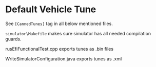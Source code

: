 # Default Vehicle Tune

See ``[CannedTunes]`` tag in all below mentioned files.

``simulator\Makefile`` makes sure simulator has all needed compilation guards.

rusEfiFunctionalTest.cpp exports tunes as .bin files

WriteSimulatorConfiguration.java exports tunes as .xml
